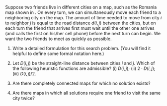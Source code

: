 

Suppose two friends live in different cities on
a map, such as the Romania map shown in . On every turn, we can
simultaneously move each friend to a neighboring city on the map. The
amount of time needed to move from city $i$ to neighbor $j$ is equal to
the road distance $d(i,j)$ between the cities, but on each turn the
friend that arrives first must wait until the other one arrives (and
calls the first on his/her cell phone) before the next turn can begin.
We want the two friends to meet as quickly as possible.<br>

1.  Write a detailed formulation for this search problem. (You will find
    it helpful to define some formal notation here.)<br>

2.  Let $D(i,j)$ be the straight-line distance between cities $i$ and
    $j$. Which of the following heuristic functions are admissible? (i)
    $D(i,j)$; (ii) $2\cdot D(i,j)$; (iii) $D(i,j)/2$. <br>

3.  Are there completely connected maps for which no solution exists? <br>

4.  Are there maps in which all solutions require one friend to visit
    the same city twice?
